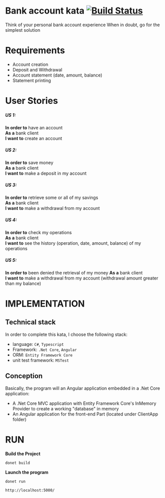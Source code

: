 # Bank account kata [![Build Status](https://travis-ci.com/benzinamohamedelyes/Bank-account-kata.svg?token=9Ly8gC3zrm9pNgP1snsx&branch=main)](https://travis-ci.com/benzinamohamedelyes/Bank-account-kata)
Think of your personal bank account experience When in doubt, go for the simplest solution

# Requirements
- Account creation
- Deposit and Withdrawal
- Account statement (date, amount, balance)
- Statement printing
 
# User Stories
##### US 1:
**In order to** have an account  
**As a** bank client  
**I want to** create an account 

##### US 2:
**In order to** save money  
**As a** bank client  
**I want to** make a deposit in my account  
 
##### US 3: 
**In order to** retrieve some or all of my savings  
**As a** bank client  
**I want to** make a withdrawal from my account  
 
##### US 4: 
**In order to** check my operations  
**As a** bank client  
**I want to** see the history (operation, date, amount, balance)  of my operations  

##### US 5: 
**In order to** been denied the retrieval of my money
**As a** bank client  
**I want to** make a withdrawal from my account (withdrawal amount greater than my balance)

# IMPLEMENTATION

## Technical stack
In order to complete this kata, I choose the following stack:
- language: `C#`, `Typescript`
- Framework: `.Net Core`, `Angular`
- ORM: `Entity Framework Core`
- unit test framework: `MSTest`

## Conception

Basically, the program will an Angular application embedded in a .Net Core application:
- A .Net Core MVC application with Entity Framework Core's InMemory Provider to create a working "database" in memory
- An Angular application for the front-end Part (located under ClientApp folder)
# RUN

**Build the Project**
```shell
donet build
```

**Launch the program**
```shell
donet run 
```
```shell
http://localhost:5000/
```
